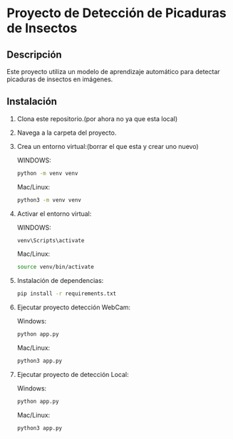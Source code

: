 # Proyecto de Detección de Picaduras de Insectos

## Descripción

Este proyecto utiliza un modelo de aprendizaje automático para detectar picaduras de insectos en imágenes.

## Instalación

1. Clona este repositorio.(por ahora no ya que esta local)
2. Navega a la carpeta del proyecto.
3. Crea un entorno virtual:(borrar el que esta y crear uno nuevo)
   
   WINDOWS:
    ```bash
   python -m venv venv
   ```

   Mac/Linux:
    ```bash
    python3 -m venv venv
    ```

4. Activar el entorno virtual:
    
    WINDOWS:
    ```bash
    venv\Scripts\activate
    ```

    Mac/Linux:
    ```bash
    source venv/bin/activate
    ```

5. Instalación de dependencias:

    ```bash
    pip install -r requirements.txt
    ```

6. Ejecutar proyecto detección WebCam:

    Windows:
    ```bash
    python app.py
    ```

    Mac/Linux:
    ```bash
    python3 app.py
    ```

7. Ejecutar proyecto de detección Local: 

    Windows:
    ```bash
    python app.py
    ```

    Mac/Linux:
    
    ```bash
    python3 app.py
    ```








